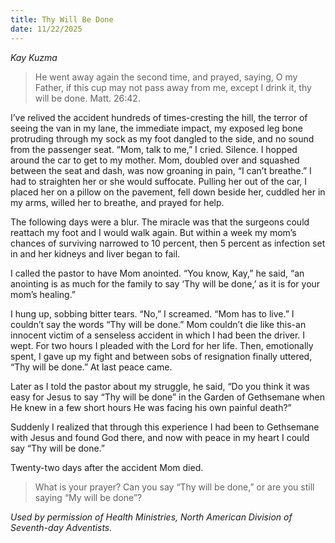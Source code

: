 ```yaml
---
title: Thy Will Be Done
date: 11/22/2025
---
```


_Kay Kuzma_

> <p></p>
> He went away again the second time, and prayed, saying, O my Father, if this cup may not pass away from me, except I drink it, thy will be done. Matt. 26:42.

I’ve relived the accident hundreds of times-cresting the hill, the terror of seeing the van in my lane, the immediate impact, my exposed leg bone protruding through my sock as my foot dangled to the side, and no sound from the passenger seat. “Mom, talk to me,” I cried. Silence. I hopped around the car to get to my mother. Mom, doubled over and squashed between the seat and dash, was now groaning in pain, “I can’t breathe.” I had to straighten her or she would suffocate. Pulling her out of the car, I placed her on a pillow on the pavement, fell down beside her, cuddled her in my arms, willed her to breathe, and prayed for help.

The following days were a blur. The miracle was that the surgeons could reattach my foot and I would walk again. But within a week my mom’s chances of surviving narrowed to 10 percent, then 5 percent as infection set in and her kidneys and liver began to fail.

I called the pastor to have Mom anointed. “You know, Kay,” he said, “an anointing is as much for the family to say ‘Thy will be done,’ as it is for your mom’s healing.”

I hung up, sobbing bitter tears. “No,” I screamed. “Mom has to live.” I couldn’t say the words “Thy will be done.” Mom couldn’t die like this-an innocent victim of a senseless accident in which I had been the driver. I wept. For two hours I pleaded with the Lord for her life. Then, emotionally spent, I gave up my fight and between sobs of resignation finally uttered, “Thy will be done.” At last peace came.

Later as I told the pastor about my struggle, he said, “Do you think it was easy for Jesus to say “Thy will be done” in the Garden of Gethsemane when He knew in a few short hours He was facing his own painful death?”

Suddenly I realized that through this experience I had been to Gethsemane with Jesus and found God there, and now with peace in my heart I could say “Thy will be done.”

Twenty-two days after the accident Mom died.

> <callout></callout>
> What is your prayer? Can you say “Thy will be done,” or are you still saying “My will be done”?

_Used by permission of Health Ministries, North American Division of Seventh-day Adventists._